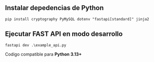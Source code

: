 ## Instalar depedencias de Python

```cli
pip install cryptography PyMySQL dotenv "fastapi[standard]" jinja2
```

## Ejecutar FAST API en modo desarrollo

```cli
fastapi dev .\example_api.py
```

Codigo compatible para **Python 3.13+**
